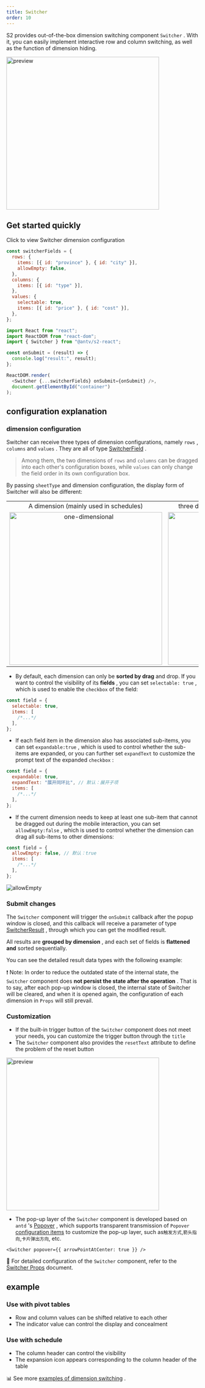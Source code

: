 ```yaml
---
title: Switcher
order: 10
---
```


S2 provides out-of-the-box dimension switching component `Switcher` . With it, you can easily implement interactive row and column switching, as well as the function of dimension hiding.

<img data-mdast="html" src="https://gw.alipayobjects.com/zos/antfincdn/fyf455mio/2021-09-29%25252015.08.03.gif" height="400" alt="preview">

## Get started quickly

Click to view Switcher dimension configuration

```js
const switcherFields = {
  rows: {
    items: [{ id: "province" }, { id: "city" }],
    allowEmpty: false,
  },
  columns: {
    items: [{ id: "type" }],
  },
  values: {
    selectable: true,
    items: [{ id: "price" }, { id: "cost" }],
  },
};
```

```js
import React from "react";
import ReactDOM from "react-dom";
import { Switcher } from "@antv/s2-react";

const onSubmit = (result) => {
  console.log("result:", result);
};

ReactDOM.render(
  <Switcher {...switcherFields} onSubmit={onSubmit} />,
  document.getElementById("container")
);
```

<Playground data-mdast="html" path="react-component/switcher/demo/pure-switcher.tsx" rid="container"></playground>

## configuration explanation

### dimension configuration

Switcher can receive three types of dimension configurations, namely `rows` , `columns` and `values` . They are all of type [SwitcherField](/docs/api/components/switcher#switcherfield) .

> Among them, the two dimensions of `rows` and `columns` can be dragged into each other's configuration boxes, while `values` ​​can only change the field order in its own configuration box.

By passing `sheetType` and dimension configuration, the display form of Switcher will also be different:

<table data-mdast="html" style="width: 100%; outline: none; border-collapse: collapse;"><colgroup><col width="50%"><col width="50%"></colgroup><tbody><tr><td style="text-align: center;">A dimension (mainly used in schedules)</td><td style="text-align: center;">three dimensions (mainly used in pivot tables)</td></tr><tr><td style="text-align: center;"><img height="400" alt="one-dimensional" style="max-height: unset;" src="https://gw.alipayobjects.com/mdn/rms_56cbb2/afts/img/A*a0uHRZ70hDcAAAAAAAAAAAAAARQnAQ"></td><td style="text-align: center;"><img height="400" alt="three-dimensions" style="max-height: unset;" src="https://gw.alipayobjects.com/mdn/rms_56cbb2/afts/img/A*FTYGTLw7e5wAAAAAAAAAAAAAARQnAQ"></td></tr></tbody></table>

* By default, each dimension can only be **sorted by drag** and drop. If you want to control the visibility of its **fields** , you can set `selectable: true` , which is used to enable the `checkbox` of the field:

```js
const field = {
  selectable: true,
  items: [
    /*...*/
  ],
};
```

* If each field item in the dimension also has associated sub-items, you can set `expandable:true` , which is used to control whether the sub-items are expanded, or you can further set `expandText` to customize the prompt text of the expanded `checkbox` :

```js
const field = {
  expandable: true,
  expandText: "展开同环比", // 默认：展开子项
  items: [
    /*...*/
  ],
};
```

* If the current dimension needs to keep at least one sub-item that cannot be dragged out during the mobile interaction, you can set `allowEmpty:false` , which is used to control whether the dimension can drag all sub-items to other dimensions:

```js
const field = {
  allowEmpty: false, // 默认：true
  items: [
    /*...*/
  ],
};
```

![allowEmpty](https://gw.alipayobjects.com/zos/antfincdn/rUmA%26o3J%26/2022-02-24%25252017.31.46.gif)

### Submit changes

The `Switcher` component will trigger the `onSubmit` callback after the popup window is closed, and this callback will receive a parameter of type [SwitcherResult](/docs/api/components/switcher#switcherresult) , through which you can get the modified result.

All results are **grouped by dimension** , and each set of fields is **flattened and** sorted sequentially.

You can see the detailed result data types with the following example:

<Playground data-mdast="html" path="analysis/switcher/demo/pivot.tsx" rid="result"></playground>

❗️ Note: In order to reduce the outdated state of the internal state, the `Switcher` component does **not persist the state after the operation** . That is to say, after each pop-up window is closed, the internal state of Switcher will be cleared, and when it is opened again, the configuration of each dimension in `Props` will still prevail.

### Customization

* If the built-in trigger button of the `Switcher` component does not meet your needs, you can customize the trigger button through the `title`
* The `Switcher` component also provides the `resetText` attribute to define the problem of the reset button

<img data-mdast="html" src="https://gw.alipayobjects.com/mdn/rms_56cbb2/afts/img/A*tElLTIzXBR0AAAAAAAAAAAAAARQnAQ" height="400" alt="preview">

* The pop-up layer of the `Switcher` component is developed based on `antd` 's [Popover](https://ant.design/components/popover-cn/) , which supports transparent transmission of `Popover` [configuration items](https://ant.design/components/popover-cn/#API) to customize the pop-up layer, such as`触发方式`,`箭头指向`,`卡片弹出方向`, etc.

```tsx
<Switcher popover={{ arrowPointAtCenter: true }} />
```

🎨 For detailed configuration of the `Switcher` component, refer to the [Switcher Props](/docs/api/components/switcher) document.

## example

### Use with pivot tables

* Row and column values ​​can be shifted relative to each other
* The indicator value can control the display and concealment

<Playground data-mdast="html" path="react-component/switcher/demo/pivot-with-children.tsx" rid="pivot"></playground>

### Use with schedule

* The column header can control the visibility
* The expansion icon appears corresponding to the column header of the table

<Playground data-mdast="html" path="react-component/switcher/demo/table.tsx" rid="table"></playground>

​📊 See more [examples of dimension switching](/examples/react-component/switcher#pure-switcher) .
